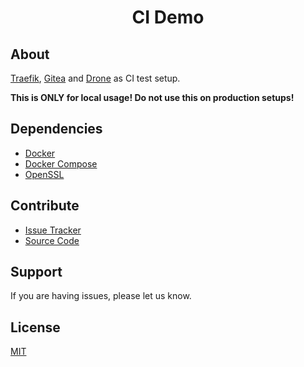 <p align="center">
 <h1 align="center">CI Demo</h1>
</p>

## About

[Traefik](https://traefik.io/), [Gitea](https://gitea.io/en-us/) and [Drone](https://drone.io/) as CI test setup.

**This is ONLY for local usage! Do not use this on production setups!**

## Dependencies

- [Docker](https://docker.com)
- [Docker Compose](https://docs.docker.com/compose)
- [OpenSSL](https://www.openssl.org/)


## Contribute

- [Issue Tracker](https://github.com/testthedocs/ci-demo/issues)
- [Source Code](https://github.com/testthedocs/ci-demo)

## Support

If you are having issues, please let us know.

## License

[MIT](https://choosealicense.com/licenses/mit)


